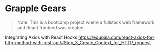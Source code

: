 # Grapple Gears
>Note: This is a bootcamp project where a fullstack web framework and React frontend was created.

Integrating Axios with React Hooks
https://edupala.com/react-axios-for-http-method-with-rest-api/#Step_3_Create_Context_for_HTTP_request
